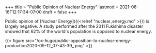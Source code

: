 +++
title = "Public Opinion of Nuclear Energy"
lastmod = 2021-06-16T12:17:34-07:00
draft = false
+++

Public opinion of [Nuclear Energy]({{<relref "nuclear_energy.md" >}}) is largely negative. A study performed after the 2011 Fukishima disaster showed that 62% of the world's population is opposed to nuclear energy.

{{< figure src="/ox-hugo/public-opposition-to-nuclear-energy-production2020-09-12_07-43-39_.png" >}}